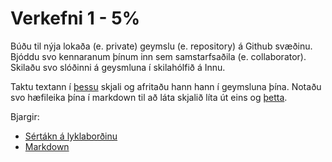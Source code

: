 # Verkefni 1 - 5%

Búðu til nýja lokaða (e. private) geymslu (e. repository) á Github svæðinu. Bjóddu svo kennaranum þínum inn sem samstarfsaðila (e. collaborator). Skilaðu svo slóðinni á geysmluna í skilahólfið á Innu.

Taktu textann í [þessu](frumtexti.md) skjali og afritaðu hann hann í geymsluna þína. Notaðu svo hæfileika þína í markdown til að láta skjalið líta út eins og [þetta](Verkefni1_formad.pdf).

Bjargir:
- [Sértákn á lyklaborðinu](../../Kennsluefni/lyklabordid.md)
- [Markdown](../../Kennsluefni/markdown.md)